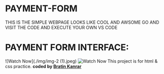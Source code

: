 # PAYMENT-FORM
THIS IS THE SIMPLE WEBPAGE LOOKS LIKE COOL AND AWSOME GO AND VISIT THE CODE AND EXECUTE YOUR OWN VS CODE
# PAYMENT FORM INTERFACE:
![Watch Now](./img/img-2 (1).jpeg)
![Watch Now](img/img-2(2).jpeg)
This project is for html &amp; css practice. 
<b>coded by [Bratin Kanrar](https://github.com/bratinkanrar)</b>
